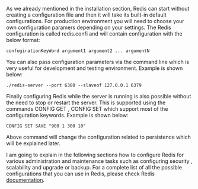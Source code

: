 As we already mentioned in the installation section, Redis can start without creating a configuration file and then it will take its built-in default configurations. For production environment you will need to choose your own configuration paramers depending on your settings. The Redis configuration is called redis.confi and will contain configuration with the below format:

````
confugirationKeyWord argument1 argument2 ... argumentN
````

You can also pass configuration parameters via the command line which is very useful for development and testing environment. Example is shown below:

````
./redis-server --port 6380 --slaveof 127.0.0.1 6379
````

Finally configuring Redis while the server is running is also possible without the need to stop or restart the server. This is supported using the commands CONFIG GET , CONFIG SET which support most of the configuration keywords. Example is shown below:

````
CONFIG SET SAVE "900 1 300 10"
````

Above command will change the configuration related to persistence which will be explained later.

I am going to explain in the following sections how to configure Redis for various administration and maintenance tasks such as configuring security , scalability and upgrade or backup. For a complete list of all the possible configurations that you can use in Redis, please check Redis [documentation](https://raw.githubusercontent.com/antirez/redis/3.0/redis.conf).
